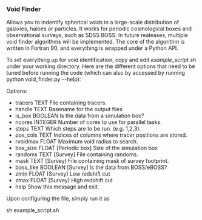 ### Void Finder ###

Allows you to indentify spherical voids in a large-scale distribution
of galaxies, haloes or particles. It works for periodic cosmological boxes and
observational surveys, such as SDSS BOSS. In future realeases, multiple void 
finder algorithms will be implemented. The core of the algorithm is written
in Fortran 90, and everything is wrapped under a Python API.

To set everything up for void identification, copy and edit *example_script.sh*
under your working directory. Here are the different options that need to be 
tuned before running the code (which can also by accessed by running python
void_finder.py --help):

Options:
* tracers TEXT       File containing tracers.
* handle TEXT        Basename for the output files
* is_box BOOLEAN     Is the data from a simulation box?
* ncores INTEGER     Number of cores to use for parallel tasks.
* steps TEXT         Which steps are to be run. (e.g. 1,2,3).
* pos_cols TEXT      Indices of columns where tracer positions are stored.
* rvoidmax FLOAT     Maximum void radius to search.
* box_size FLOAT     [Periodic box] Size of the simulation box
* randoms TEXT       [Survey] File containing randoms.
* mask TEXT          [Survey] File containing mask of survey footprint.
* boss_like BOOLEAN  [Survey] Is the data from BOSS/eBOSS?
* zmin FLOAT         [Survey] Low redshift cut
* zmax FLOAT         [Survey] High redshift cut
* help               Show this message and exit.

Upon configuring the file, simply run it as

sh example_script.sh


